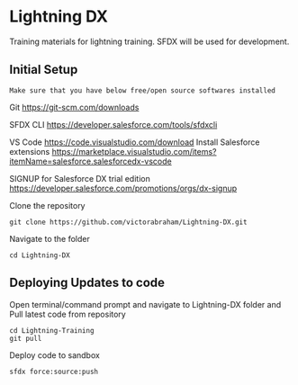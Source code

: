 # Lightning DX

Training materials for lightning training. SFDX will be used for development.

## Initial Setup

    Make sure that you have below free/open source softwares installed

Git
https://git-scm.com/downloads

SFDX CLI
https://developer.salesforce.com/tools/sfdxcli

VS Code
https://code.visualstudio.com/download
Install Salesforce extensions
https://marketplace.visualstudio.com/items?itemName=salesforce.salesforcedx-vscode

SIGNUP for Salesforce DX trial edition
https://developer.salesforce.com/promotions/orgs/dx-signup


Clone the repository
``` 
git clone https://github.com/victorabraham/Lightning-DX.git
```

Navigate to the folder 
``` 
cd Lightning-DX
```

## Deploying Updates to code

Open terminal/command prompt and navigate to Lightning-DX folder and Pull latest code from repository
``` 
cd Lightning-Training
git pull
```

Deploy code to sandbox
```
sfdx force:source:push
```



